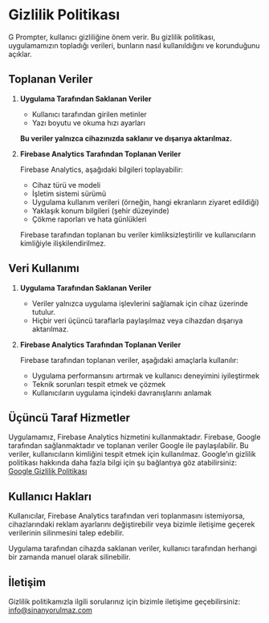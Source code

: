 # Gizlilik Politikası

G Prompter, kullanıcı gizliliğine önem verir. Bu gizlilik politikası, uygulamamızın topladığı verileri, bunların nasıl kullanıldığını ve korunduğunu açıklar.

## Toplanan Veriler

1. **Uygulama Tarafından Saklanan Veriler**
   - Kullanıcı tarafından girilen metinler
   - Yazı boyutu ve okuma hızı ayarları

   **Bu veriler yalnızca cihazınızda saklanır ve dışarıya aktarılmaz.**

2. **Firebase Analytics Tarafından Toplanan Veriler**
   
   Firebase Analytics, aşağıdaki bilgileri toplayabilir:
   
   - Cihaz türü ve modeli
   - İşletim sistemi sürümü
   - Uygulama kullanım verileri (örneğin, hangi ekranların ziyaret edildiği)
   - Yaklaşık konum bilgileri (şehir düzeyinde)
   - Çökme raporları ve hata günlükleri

   Firebase tarafından toplanan bu veriler kimliksizleştirilir ve kullanıcıların kimliğiyle ilişkilendirilmez.

## Veri Kullanımı

1. **Uygulama Tarafından Saklanan Veriler**
   - Veriler yalnızca uygulama işlevlerini sağlamak için cihaz üzerinde tutulur.
   - Hiçbir veri üçüncü taraflarla paylaşılmaz veya cihazdan dışarıya aktarılmaz.

3. **Firebase Analytics Tarafından Toplanan Veriler**
   
   Firebase tarafından toplanan veriler, aşağıdaki amaçlarla kullanılır:
   
   - Uygulama performansını artırmak ve kullanıcı deneyimini iyileştirmek
   - Teknik sorunları tespit etmek ve çözmek
   - Kullanıcıların uygulama içindeki davranışlarını anlamak

## Üçüncü Taraf Hizmetler

Uygulamamız, Firebase Analytics hizmetini kullanmaktadır. Firebase, Google tarafından sağlanmaktadır ve toplanan veriler Google ile paylaşılabilir. Bu veriler, kullanıcıların kimliğini tespit etmek için kullanılmaz. Google’ın gizlilik politikası hakkında daha fazla bilgi için şu bağlantıya göz atabilirsiniz:
[Google Gizlilik Politikası](https://policies.google.com/privacy)

## Kullanıcı Hakları

Kullanıcılar, Firebase Analytics tarafından veri toplanmasını istemiyorsa, cihazlarındaki reklam ayarlarını değiştirebilir veya bizimle iletişime geçerek verilerinin silinmesini talep edebilir.

Uygulama tarafından cihazda saklanan veriler, kullanıcı tarafından herhangi bir zamanda manuel olarak silinebilir.

## İletişim
Gizlilik politikamızla ilgili sorularınız için bizimle iletişime geçebilirsiniz: info@sinanyorulmaz.com
